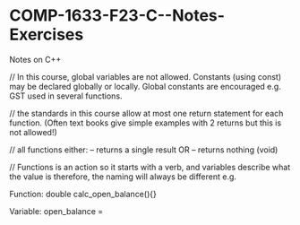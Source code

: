 # COMP-1633-F23-C--Notes-Exercises
Notes on C++


// In this course, global variables are not allowed. Constants (using const) may be declared globally or locally. Global constants
are encouraged e.g. GST used in several functions. 

// the standards in this course allow at most one return statement for each function. (Often text books give simple examples with 2 returns but this is not
allowed!)

// all functions either:
–
returns a single result
OR
–
returns nothing (void)


// Functions is an action so it starts with a verb, and variables describe what the value is
therefore, the naming will always be different e.g. 

Function:
double calc_open_balance(){}

Variable:
open_balance = 